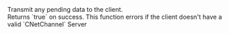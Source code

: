 <function name="Transmit" parent="CBaseClient" type="classfunc">
	<description>
		Transmit any pending data to the client.<br>
		Returns `true` on success.
		<note>
			This function errors if the client doesn't have a valid `CNetChannel`
		</note>
		<added version="0.7"></added>
	</description>
	<realm>Server</realm>
	<rets>
		<ret name="success" type="boolean"></ret>
	</rets>
</function>